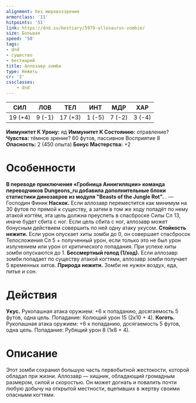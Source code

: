 ```yaml
---
alignment: без мировоззрения
armorclass: '11'
hitpoints: '51'
link: https://dnd.su/bestiary/5979-allosaurus-zombie/
size: Большая
speed: '50'
tags:
- dnd
- существо
- бестиарий
title: Аллозавр зомби
type: Нежить
cr: '2'
cssclasses:
    - dnd
---
```



| СИЛ | ЛОВ | ТЕЛ | ИНТ | МДР | ХАР |
|---|---|---|---|---|---|
| 19 (+4) | 9 (-1) | 17 (+3) | 1 (-5) | 7 (-2) | 3 (-4) |
**Иммунитет К Урону:** яд
**Иммунитет К Состоянию:** отравление?
**Чувства:** тёмное зрение? 60 футов, пассивное Восприятие 8
**Опасность:** 2 (450 опыта)
**Бонус Мастерства:** +2


# Особенности
**В переводе приключения «Гробница Аннигиляции» команда переводчиков Dungeons_ru добавила дополнительные блоки статистики динозавров из модуля "Beasts of the Jungle Rot".** .
— Господин Финик
**Наскок.** Если аллозавр переместится как минимум на 30 футов по прямой к существу, а затем в том же ходу попадёт по нему атакой когтём, эта цель должна преуспеть в спасброске Силы Сл 13, иначе будет сбита с ног. Если цель сбита с ног, аллозавр может бонусным действием совершить по ней одну атаку укусом.
**Стойкость нежити.** Если урон опускает хиты зомби до 0, он совершает спасбросок Телосложения Сл 5 + полученный урон, если только это не был урон излучением или урон от критического попадания. При успехе хиты зомби опускаются до 1.
**Бессмертный голод (1/ход).** Если аллозавр зомби попадает по существу атакой когтями, аллозавр зомби получает 5 временных хитов.
**Природа нежити.** Зомби не нужен воздух, еда, питье и сон.


# Действия
**Укус.** Рукопашная атака оружием: +6 к попаданию, досягаемость 5 футов, одна цель. Попадание: Колющий урон 15 (2к10 + 4).
**Коготь.** Рукопашная атака оружием: +6 к попаданию, досягаемость 5 футов, одна цель. Попадание: Рубящий урон 8 (1к8 + 4).


# Описание
Этот зомби сохранил большую часть первобытной жестокости, которой обладал при жизни.  Аллозавр — хищник, обладающий громадным размером, силой и скоростью. Он может догнать и повалить почти любую добычу на открытой местности, вцепивших в жертву своими опасными когтями.
